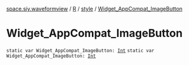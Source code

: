[space.siy.waveformview](../../index.md) / [R](../index.md) / [style](index.md) / [Widget_AppCompat_ImageButton](./-widget_-app-compat_-image-button.md)

# Widget_AppCompat_ImageButton

`static var Widget_AppCompat_ImageButton: `[`Int`](https://kotlinlang.org/api/latest/jvm/stdlib/kotlin/-int/index.html)
`static var Widget_AppCompat_ImageButton: `[`Int`](https://kotlinlang.org/api/latest/jvm/stdlib/kotlin/-int/index.html)